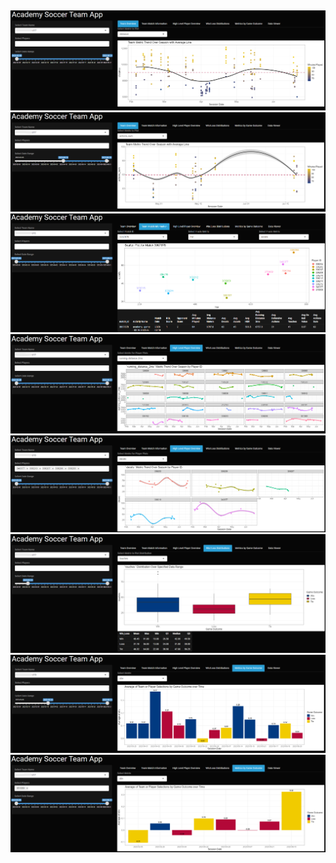 ##

<center><img src="images/Soccer_App_1.png"/></center>
<center><img src="images/Soccer_App_2.png"/></center>
<center><img src="images/Soccer_App_3.png"/></center>
<center><img src="images/Soccer_App_4.png"/></center>
<center><img src="images/Soccer_App_5.png"/></center>
<center><img src="images/Soccer_App_6.png"/></center>
<center><img src="images/Soccer_App_7.png"/></center>
<center><img src="images/Soccer_App_8.png"/></center>
